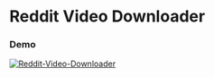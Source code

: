 # Reddit Video Downloader

### Demo

  <a href="https://ibb.co/Q8Cnx4R"><img src="https://i.ibb.co/DG8kjZy/Reddit-Video-Downloader.gif" alt="Reddit-Video-Downloader" border="0"></a>
